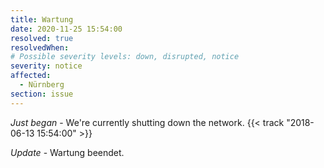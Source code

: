```yaml
---
title: Wartung
date: 2020-11-25 15:54:00
resolved: true
resolvedWhen: 
# Possible severity levels: down, disrupted, notice
severity: notice
affected:
  - Nürnberg
section: issue
---
```


*Just began* - We're currently shutting down the network. {{< track "2018-06-13 15:54:00" >}}

*Update* - Wartung beendet.
